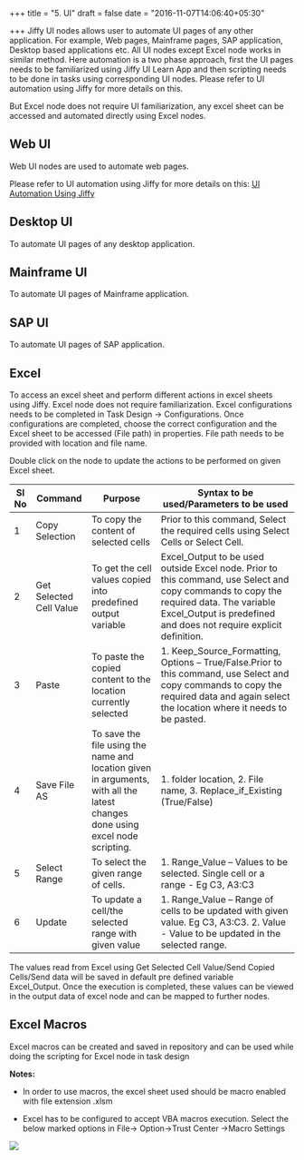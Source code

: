 +++
title = "5. UI"
draft = false
date = "2016-11-07T14:06:40+05:30"

+++
Jiffy UI nodes allows user to automate UI pages of any other application. For example, Web pages, Mainframe pages, SAP application, Desktop based applications etc. All UI nodes except Excel node works in similar method. Here automation is a two phase approach, first the UI pages needs to be familiarized using Jiffy UI Learn App and then scripting needs to be done in tasks using corresponding UI nodes. Please refer to UI automation using Jiffy for more details on this.

But Excel node does not require UI familiarization, any excel sheet can be accessed and automated directly using Excel nodes. 

## Web UI

Web UI nodes are used to automate web pages.

Please refer to UI automation using Jiffy for more details on this:
<a href="http://localhost:1313/docs/7.-ui-tasks/1.-overview/">UI Automation Using Jiffy</a>


## Desktop UI

To automate UI pages of any desktop application.


## Mainframe UI

To automate UI pages of Mainframe application.


## SAP UI

To automate UI pages of SAP application.


## Excel

To access an excel sheet and perform different actions in excel sheets using Jiffy. Excel node does not require familiarization. Excel configurations needs to be completed in Task Design -> Configurations. Once configurations are completed, choose the correct configuration and the Excel sheet to be accessed (File path) in properties. File path needs to be provided with location and file name.

Double click on the node to update the actions to be performed on given Excel sheet.

Sl No |     Command             |     Purpose                                                    | Syntax to be used/Parameters to be used
----- | ----------------------- | -------------------------------------------------------------- | -------------------------------------------  
1     | Copy Selection          | To copy the content of selected cells                          | Prior to this command, Select the required cells using Select Cells or Select Cell.  
2     | Get Selected Cell Value | To get the cell values copied into predefined output variable  | Excel_Output to be used outside Excel node. Prior to this command, use Select and copy commands to copy the required data. The variable Excel_Output is predefined and does not require explicit definition.  
3     | Paste                   | To paste the copied content to the location currently selected | 1. Keep_Source_Formatting, Options – True/False.Prior to this command, use Select and copy commands to copy the required data and again select the location where it needs to be pasted.  
4     | Save File AS            | To save the file using the name and location given in arguments, with all the latest changes done using excel node scripting.                                                                                       | 1. folder location, 2. File name, 3. Replace_if_Existing (True/False)  
5     | Select Range            | To select the given range of cells.                            | 1. Range_Value – Values to be selected. Single cell or a range - Eg C3, A3:C3
6     | Update                  | To update a cell/the selected range with given value           | 1. Range_Value – Range of cells to be updated with given value. Eg C3, A3:C3. 2. Value - Value to be updated in the selected range.

  
The values read from Excel using Get Selected Cell Value/Send Copied Cells/Send data will be saved in default pre defined variable Excel_Output. Once the execution is completed, these values can be viewed in the output data of excel node and can be mapped to further nodes.

## Excel Macros

 Excel macros can be created and saved in repository and can be used while doing the scripting for Excel node in task design

**Notes:**

* In order to use macros, the excel sheet used should be macro enabled with file extension .xlsm
+ Excel has to be configured to accept VBA macros execution. Select the below marked options in File-> Option->Trust Center ->Macro Settings

![](/media/image11.png)